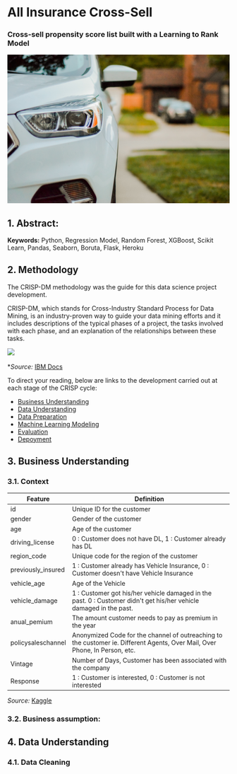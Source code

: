 # All Insurance Cross-Sell

### Cross-sell propensity score list built with a Learning to Rank Model

<img src="image/insurance_all.jpg" width="1000">

## 1. Abstract:

<!-- This Data Science project was inspired by a challenge published on [kaggle](https://www.kaggle.com/c/rossmann-store-sales) and presents the construction of a Machine Learning algorithm to predict the 6-week sales of the Rossmann group, which is one of the largest drug store chains in Europe with around 56,200 employees and more than 4000 stores. 

To develop this sales projection, was used a dataset with information from 1115 stores, between 2013-01-01 and 2015-07-31. The trained Regression Algorithm reached 88% of MAPE (Mean Absolute Percentage Error) and the estimated result of the total sales for the period was $287.176.128,00. All the solution was developed with Python language and the complete code is available in this [notebook](https://github.com/vitorhmf/sales-predict/blob/main/notebooks/v07_sales_forecast_deploy.ipynb).

The solution was deployed at Heroku Cloud and the sales forecasts can be accessed through a Telegram bot available [here](https://t.me/vitorhmf_rossmann_bot).

<img src="img/bot_telegram.jpg" width="250"> -->

**Keywords:** Python, Regression Model, Random Forest, XGBoost, Scikit Learn, Pandas, Seaborn, Boruta, Flask, Heroku

## 2. Methodology

The CRISP-DM methodology was the guide for this data science project development. 

CRISP-DM, which stands for Cross-Industry Standard Process for Data Mining, is an industry-proven way to guide your data mining efforts and it includes descriptions of the typical phases of a project, the tasks involved with each phase, and an explanation of the relationships between these tasks.

<img src="img/crisp_process.jpg" width="500">

**Source:* [IBM Docs](https://www.ibm.com/docs/en/spss-modeler/18.2.0?topic=dm-crisp-help-overview)

To direct your reading, below are links to the development carried out at each stage of the CRISP cycle:

* [Business Understanding](https://github.com/vitorhmf/cross-sell#3-business-understanding)
* [Data Understanding](https://github.com/vitorhmf/cross-sell#4-data-understanding)
* [Data Preparation](https://github.com/vitorhmf/cross-sell#5-data-preparation)
* [Machine Learning Modeling](https://github.com/vitorhmf/cross-sell#6-machine-learning-modeling)
* [Evaluation](https://github.com/vitorhmf/cross-sell#7-evaluation)
* [Depoyment](https://github.com/vitorhmf/cross-sell#8-deployment)

## 3. Business Understanding

### 3.1. Context

<!-- Insurance All is a company that works with health insurance for its customers and now the product team is analyzing the possibility of offering a new product to its customers: auto insurance.

As with health insurance, customers of this new car insurance plan need to pay an amount annually to Insurance All to obtain an amount insured by the company, intended for the costs of an eventual accident or damage to the vehicle.

Insurance All surveyed 381,109 customers about their interest in joining a new auto insurance product last year. All customers showed interest or not in purchasing auto insurance and these responses were saved in a database along with other customer attributes.

The product team selected 127,000 new customers who did not respond to the survey to participate in a campaign, in which they will be offered the new auto insurance product. The offer will be made by the sales team through phone calls.

However, the sales team has the capacity to make 20,000 calls within the campaign period. -->

| Feature                | Definition                                                                                               |
|------------------------|----------------------------------------------------------------------------------------------------------|
| id                     | Unique ID for the customer                                                                               |
| gender                 | Gender of the customer                                                                                   |
| age                    | Age of the customer                                                                                      |
| driving_license        | 0 : Customer does not have DL, 1 : Customer already has DL                                               |
| region_code            | Unique code for the region of the customer                                                               |
| previously_insured     | 1 : Customer already has Vehicle Insurance, 0 : Customer doesn't have Vehicle Insurance                  |
| vehicle_age            | Age of the Vehicle                                                                                       |
| vehicle_damage         | 1 : Customer got his/her vehicle damaged in the past. 0 : Customer didn't get his/her vehicle damaged in the past. |
| anual_pemium           | The amount customer needs to pay as premium in the year                                                  |
| policysaleschannel     | Anonymized Code for the channel of outreaching to the customer ie. Different Agents, Over Mail, Over Phone, In Person, etc. |
| Vintage                | Number of Days, Customer has been associated with the company                                            |
| Response               | 1 : Customer is interested, 0 : Customer is not interested                                               |

*Source:* [Kaggle](https://www.kaggle.com/datasets/anmolkumar/health-insurance-cross-sell-prediction)


### 3.2. Business assumption: 
<!--
* Null values of competitor distance were replaced to 200.000 meters, assuming that there are no competitors.
* Days when the stores were closed, were not considered
* For the missing values in the "Competition Open Since" variable, the approximate year and month were defined as the value from the column Date. 
* The same was done for the variable "Promo 2 Since".

[Back to the top](https://github.com/vitorhmf/sales-predict#2-methodology)
-->
 
## 4. Data Understanding

### 4.1. Data Cleaning
<!--
To build an overview of the data, the following steps were performed:
* Change the columns name to sneak_case;
* Shows the data dimensions (rows and columns);
* Check and Fillout NA: for the missing values in the "Competition Open Since" variable, the approximate year and month were defined as the value from the column Date. The same was done for the variable "Promo 2 Since";
* Change types from float64 to int64;


### 4.2 Data Descriptive: 

A quick descriptive analysis of numerical and categorical variables was performed.
 
**Numerical Attributes:**

<img src="img/num_attributes.png" width="800">

**Categorical Attributes:**

<img src="img/cat_attributes.png" width="800">
 
### 4.3. Feature Engineering

Before performing the feature engineering, a mental map was created to evaluate the relationship between the sales phenomenon and the agents that act on it, as well as the attributes of each agent.

<img src="img/MindMapHypothesis.png" width="1000">

From this mental map, business hypotheses were created in order to develop the understanding of the case and raise new variables that are important to derive from the original dataset for the creation of the machine learning model.
 
In this step, the following features were created:
* Features derived from the Date variable: Year, Month, Day, Week of Year, Year Week. 
* Assortment: a = 'basic'; b = 'extra'; c = 'extended'
* State Holiday: a = 'public holiday; b = 'easter holiday'; c = 'christmas
* Other Features: “Competition Since” and “Promo Since”

### 4.4. Data Filtering

* Filtered the rows for open stores.
* Filtered the rows for sales greater than zero.
* Exclude columns already used to create new features.
* Exclude columns with a single value.

### 4.5. Exploratory Data Analysis

In the data exploration, univariate, bivariate and multivariate analyzes were performed. Of the business insights obtained in this phase, two stood out for presenting different results than expected:

**Stores with closer competitors sell more:**

<img src="img/competition_distance.png" width="800">

**Stores with longer promotions sell less:**

<img src="img/promo_time_week.png" width="800">

[Complete Notebook](https://github.com/vitorhmf/sales-predict/blob/main/notebooks/v02_sales_forecast_eda.ipynb) | [Back to the top](https://github.com/vitorhmf/sales-predict#2-methodology)
 
## 5. Data Preparation

* Standarditazion: not used because none of the variables showed a normal curve;
* Rescaling: in numerical variables, the MinMax Scaler and Robust Scaler methods were used to balance the range of each variable
* Encoding - applied to categorical variables
* Nature Transformation - for cyclic variables such as month, day and week a sine and cosine transformation was applied
* Feature Selection: the variables to be used in the machine learning model were selected using the Boruta algorithm

[Complete Notebook](https://github.com/vitorhmf/sales-predict/blob/main/notebooks/v04_sales_forecast_feature_selection.ipynb) | [Back to the top](https://github.com/vitorhmf/sales-predict#2-methodology)

## 6. Machine Learning Modeling

### 6.1. Comparative Model Performance (with Cross Validation)

<img src="img/Real Performance - Cross Validation.png" width="500">

The model chosen for the solution was XGBoost. Despite not having achieved the best result, it ended up being the best option when analyzing the cost/benefit of the solution.

### 6.2. Hyperparameter Fine Tunning

After performing the Fine Tunning process, the model reached a MAPE of 88%.

<img src="img/Hyperparameter Fine Tunning.png" width="500">

The parameters used to achieve these results were:

 * n_estimators: 3000
 * eta: 0.03
 * max_depth: 5
 * subsample: 0.7
 * colsample_bytree: 0.7
 * min_child_weight: 3

[Complete Notebook](https://github.com/vitorhmf/sales-predict/blob/main/notebooks/v06_sales_forecast_fine_tunning.ipynb) | [Back to the top](https://github.com/vitorhmf/sales-predict#2-methodology)

## 7. Evaluation

<img src="img/ml_evaluation.png" width= "1000">

[Complete Notebook](https://github.com/vitorhmf/sales-predict/blob/main/notebooks/v06_sales_forecast_fine_tunning.ipynb) | [Back to the top](https://github.com/vitorhmf/sales-predict#2-methodology)

## 8. Deployment

* **1. Telegram bot:** the bot receives the Telegram message, validates the information and forwards the data to the Handler API. The code was built using the Flask package and deployed on heroku cloud. [Here](https://github.com/vitorhmf/sales-predict/blob/main/rossmann-telegram-api/rossmann-bot.py) you can check the complete Telegram bot code.
* **2. Handler API:** this API receives the data from the bot, accesses the trained model and returns the prediction to the bot. The code was built using the Flask package and deployed on heroku cloud. [Here](https://github.com/vitorhmf/sales-predict/blob/main/api/handler.py) you can check the complete Handler API code.
* **3. Rossmann Class:** the Rossmann Class runs the developed machine learning model and returns with the requested sales forecast. [Here](https://github.com/vitorhmf/sales-predict/blob/main/api/rossmann/Rossmann.py) you can check the complete class code.

The final solution could be access [here](https://t.me/vitorhmf_rossmann_bot).

<img src="img/bot_telegram.jpg" width="250">


[Back to the top](https://github.com/vitorhmf/sales-predict#2-methodology)

## 9. Conclusion

### 9.1. Business Results

The total revenue forecast for the next 6 weeks is presented below, considering the worst and best scenario according to the model. And the detailed sales forecast by store can be consulted through a Telegram bot, available at this [link](https://t.me/vitorhmf_rossmann_bot).

<img src="img/final_result.png" width="300">

### 9.2. Next Steps

* Rerun the CRISP cycle to improve machine learning model results.
* Add new functionality in Telegram bot to improve user experience.

[Back to the top](https://github.com/vitorhmf/sales-predict#2-methodology)

## 10. References

* [IBM Docs](https://www.ibm.com/docs/en/spss-modeler/18.2.0?topic=dm-crisp-help-overview)
* [Kaggle](https://www.kaggle.com/datasets/anmolkumar/health-insurance-cross-sell-prediction)
* [Comunidade DS](https://www.comunidadedatascience.com/)
* [Docs do google script](https://core.telegram.org/bots/api)

[Back to the top](https://github.com/vitorhmf/sales-predict#2-methodology)

-->
